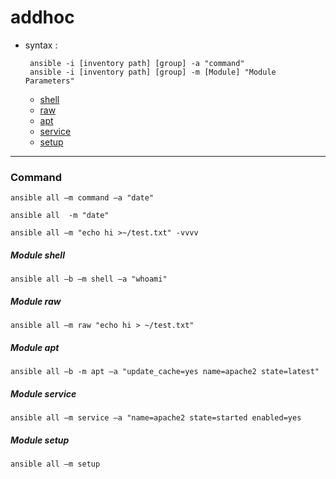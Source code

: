 
# addhoc
- syntax :
  ```
   ansible -i [inventory path] [group] -a "command"
   ansible -i [inventory path] [group] -m [Module] "Module Parameters"

  ```
   * [shell](####rd)
   * [raw]()
   * [apt]()
   * [service]()
   * [setup]()


----------------------------------------------------------------
### Command
```
ansible all –m command –a "date"
```
```
ansible all  -m "date"
```
```
ansible all –m "echo hi >~/test.txt" -vvvv 
```
##### Module shell
```
ansible all –b –m shell –a "whoami"
```
##### Module raw
```
ansible all –m raw "echo hi > ~/test.txt" 
```
##### Module apt
```
ansible all –b -m apt –a "update_cache=yes name=apache2 state=latest"  
```
##### Module service
```
ansible all –m service –a "name=apache2 state=started enabled=yes
```
##### Module setup
```
ansible all –m setup
```


